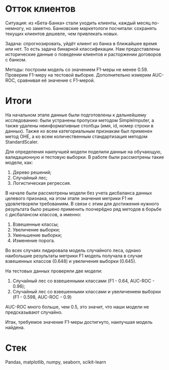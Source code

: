 # Отток клиентов
Ситуация: из «Бета-Банка» стали уходить клиенты, каждый месяц по-немногу, но заметно. Банковские маркетологи посчитали: сохранять текущих клиентов дешевле, чем привлекать новых.

Задача: спрогнозировать, уйдёт клиент из банка в ближайшее время или нет. То есть задача бинарной классификации. Нам предоставлены исторические данные о поведении клиентов и расторжении договоров с банком.

Методы: построим модель со значением F1-меры не менее 0.59. Проверим F1-меру на тестовой выборке. Дополнительно измерим AUC-ROC, сравнивая её значение с F1-мерой.

# Итоги
На начальном этапе данные были подготовлены к дальнейшему исследованию: были устранены пропуски методом SimpleImputer, а также удалены неинформативные столбцы (имя, id, номер строки в данных). Также ко всем категориальным признакам был применен метод OHE, а ко всем количественным стандартизация методом StandardScaler.

Для определения наилучшей модели поделили данные на обучающую, валидационную и тестовую выборки. В работе были рассмотрены такие модели, как:

1) Дерево решений; 
2) Случайный лес;
 3) Логистическая регрессия.

В начале были рассмотрены модели без учета дисбаланса данных целевого признака, на этом этапе значения метрики F1 не удовлетворяли требованиям. В связи с этим для достижения нужного результата было решено применить поочерёдно ряд методов в борьбе с дисбалансом классов, а именно:

1) Взвешенные классы;
2) Увеличение выборки;
3) Уменьшение выборки;
4) Изменение порога.

Во всех случаях лидировала модель случайного леса, однако наибольшие результаты метрики F1 модель получала в случае взвешенных классов (0.648) и увеличения выборки (0.645).

На тестовых данных проверяли две модели:

1) Случайный лес со взвешенными классами (F1 - 0.64, AUC-ROC - 0.96); 
2) Случайный лес со взвешенными классами и увеличением выборки (F1 - 0.598, AUC-ROC - 0.9)

AUC-ROC много больше, чем 0.5, это значит, что наши модели не предсказывают случайно.

Итак, требуемое значение F1-меры достигнуто, наилучшая модель найдена.

# Стек
Pandas, matplotlib, numpy, seaborn, scikit-learn